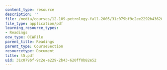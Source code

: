```yaml
---
content_type: resource
description: ''
file: /media/courses/12-109-petrology-fall-2005/31c079bf9c2ee2292b43620ff0b82e52_l5.pdf
file_type: application/pdf
learning_resource_types:
- Readings
ocw_type: OCWFile
parent_title: Readings
parent_type: CourseSection
resourcetype: Document
title: l5.pdf
uid: 31c079bf-9c2e-e229-2b43-620ff0b82e52
---
```

